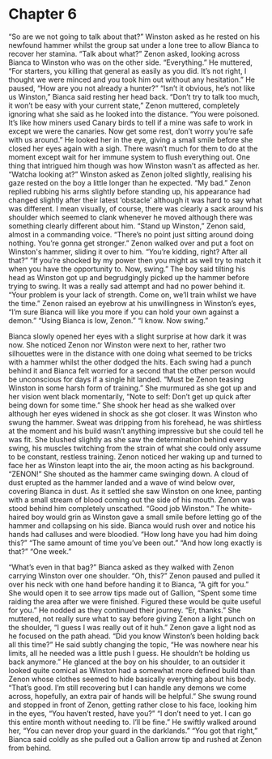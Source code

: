 # Chapter 6

“So are we not going to talk about that?” Winston asked as he rested on his newfound hammer whilst the group sat under a lone tree to allow Bianca to recover her stamina.
“Talk about what?” Zenon asked, looking across Bianca to Winston who was on the other side. 
“Everything.” He muttered, “For starters, you killing that general as easily as you did. It’s not right, I thought we were minced and you took him out without any hesitation.” He paused, “How are you not already a hunter?”
“Isn’t it obvious, he’s not like us Winston,” Bianca said resting her head back.
“Don’t try to talk too much, it won’t be easy with your current state,” Zenon muttered, completely ignoring what she said as he looked into the distance. “You were poisoned. It’s like how miners used Canary birds to tell if a mine was safe to work in except we were the canaries. Now get some rest, don’t worry you’re safe with us around.” He looked her in the eye, giving a small smile before she closed her eyes again with a sigh. There wasn’t much for them to do at the moment except wait for her immune system to flush everything out. One thing that intrigued him though was how Winston wasn’t as affected as her. 
“Watcha looking at?” Winston asked as Zenon jolted slightly, realising his gaze rested on the boy a little longer than he expected.
“My bad.” Zenon replied rubbing his arms slightly before standing up, his appearance had changed slightly after their latest ‘obstacle’ although it was hard to say what was different. I mean visually, of course, there was clearly a sack around his shoulder which seemed to clank whenever he moved although there was something clearly different about him. “Stand up Winston,” Zenon said, almost in a commanding voice. “There’s no point just sitting around doing nothing. You’re gonna get stronger.” Zenon walked over and put a foot on Winston's hammer, sliding it over to him. 
“You’re kidding, right? After all that?” 
“If you’re shocked by my power then you might as well try to match it when you have the opportunity to. Now, swing.” The boy said tilting his head as Winston got up and begrudgingly picked up the hammer before trying to swing. It was a really sad attempt and had no power behind it. “Your problem is your lack of strength. Come on, we’ll train whilst we have the time.” Zenon raised an eyebrow at his unwillingness in Winston’s eyes, “I’m sure Bianca will like you more if you can hold your own against a demon.” 
“Using Bianca is low, Zenon.” 
“I know. Now swing.”

Bianca slowly opened her eyes with a slight surprise at how dark it was now. She noticed Zenon nor Winston were next to her, rather two silhouettes were in the distance with one doing what seemed to be tricks with a hammer whilst the other dodged the hits. Each swing had a punch behind it and Bianca felt worried for a second that the other person would be unconscious for days if a single hit landed. “Must be Zenon teasing Winston in some harsh form of training.” She murmured as she got up and her vision went black momentarily, “Note to self: Don’t get up quick after being down for some time.” She shook her head as she walked over although her eyes widened in shock as she got closer. It was Winston who swung the hammer. Sweat was dripping from his forehead, he was shirtless at the moment and his build wasn’t anything impressive but she could tell he was fit. She blushed slightly as she saw the determination behind every swing, his muscles twitching from the strain of what she could only assume to be constant, restless training. 
Zenon noticed her waking up and turned to face her as Winston leapt into the air, the moon acting as his background. “ZENON!” She shouted as the hammer came swinging down. A cloud of dust erupted as the hammer landed and a wave of wind below over, covering Bianca in dust. As it settled she saw Winston on one knee, panting with a small stream of blood coming out the side of his mouth. Zenon was stood behind him completely unscathed.
“Good job Winston.” The white-haired boy would grin as Winston gave a small smile before letting go of the hammer and collapsing on his side. Bianca would rush over and notice his hands had calluses and were bloodied.
“How long have you had him doing this?”
“The same amount of time you’ve been out.”
“And how long exactly is that?”
“One week.”

“What’s even in that bag?” Bianca asked as they walked with Zenon carrying Winston over one shoulder. 
“Oh, this?” Zenon paused and pulled it over his neck with one hand before handing it to Bianca, “A gift for you.” She would open it to see arrow tips made out of Gallion, “Spent some time raiding the area after we were finished. Figured these would be quite useful for you.” He nodded as they continued their journey. 
“Er, thanks.” She muttered, not really sure what to say before giving Zenon a light punch on the shoulder, “I guess I was really out of it huh.” Zenon gave a light nod as he focused on the path ahead.
“Did you know Winston’s been holding back all this time?” He said subtly changing the topic, “He was nowhere near his limits, all he needed was a little push I guess. He shouldn’t be holding us back anymore.” He glanced at the boy on his shoulder, to an outsider it looked quite comical as Winston had a somewhat more defined build than Zenon whose clothes seemed to hide basically everything about his body. 
“That’s good. I’m still recovering but I can handle any demons we come across, hopefully, an extra pair of hands will be helpful.” She swung round and stopped in front of Zenon, getting rather close to his face, looking him in the eyes, “You haven’t rested, have you?” 
“I don’t need to yet. I can go this entire month without needing to. I’ll be fine.” He swiftly walked around her, “You can never drop your guard in the darklands.” 
“You got that right,” Bianca said coldly as she pulled out a Gallion arrow tip and rushed at Zenon from behind.
